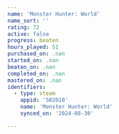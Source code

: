 ```yaml
---
name: 'Monster Hunter: World'
name_sort: ''
rating: 72
active: false
progress: beaten
hours_played: 51
purchased_on: .nan
started_on: .nan
beaten_on: .nan
completed_on: .nan
mastered_on: .nan
identifiers:
  - type: steam
    appid: '582010'
    name: 'Monster Hunter: World'
    synced_on: '2024-08-30'

---
```

